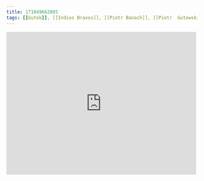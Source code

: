 ```yaml
---
title: 171049662085
tags: [[Gutek]], [[Indios Bravos]], [[Piotr Banach]], [[Piotr  Gutowski]]
---
```

<iframe allow="accelerometer; autoplay; clipboard-write; encrypted-media; gyroscope; picture-in-picture" allowfullscreen="" frameborder="0" height="375" id="youtube_iframe" src="https://www.youtube.com/embed/i-Iaq_zOMTE?feature=oembed&amp;enablejsapi=1&amp;origin=https://safe.txmblr.com&amp;wmode=opaque" width="500"></iframe>